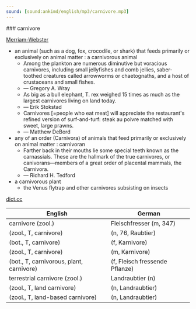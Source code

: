 ```yaml
---
sound: [sound:ankimd/english/mp3/carnivore.mp3]
---
```


\### carnivore

[Merriam-Webster](https://www.merriam-webster.com/dictionary/carnivore)

- an animal (such as a dog, fox, crocodile, or shark) that feeds primarily or exclusively on animal matter : a carnivorous animal
    - Among the plankton are numerous diminutive but voracious carnivores, including small jellyfishes and comb jellies, saber-toothed creatures called arrowworms or chaetognaths, and a host of crustaceans and small fishes.
    - — Gregory A. Wray
    - As big as a bull elephant, T. rex weighed 15 times as much as the largest carnivores living on land today.
    - — Erik Stokstad
    - Carnivores [=people who eat meat] will appreciate the restaurant's refined version of surf-and-turf: steak au poivre matched with sweet, large prawns.
    - — Matthew DeBord
- any of an order (Carnivora) of animals that feed primarily or exclusively on animal matter : carnivoran
    - Farther back in their mouths lie some special teeth known as the carnassials. These are the hallmark of the true carnivores, or canivorans—members of a great order of placental mammals, the Carnivora.
    - — Richard H. Tedford
- a carnivorous plant
    - the Venus flytrap and other carnivores subsisting on insects

[dict.cc](https://www.dict.cc/carnivore)

| English        | German       |
| -------------- | ------------ |
| carnivore (zool.) | Fleischfresser (m, 347) |
|  (zool., T, carnivore) |  (n, 76, Raubtier) |
|  (bot., T, carnivore) |  (f, Karnivore) |
|  (zool., T, carnivore) |  (m, Karnivore) |
|  (bot., T, carnivorous, plant, carnivore) |  (f, Fleisch fressende Pflanze) |
| terrestrial carnivore (zool.) | Landraubtier (n) |
|  (zool., T, land carnivore) |  (n, Landraubtier) |
|  (zool., T, land-based carnivore) |  (n, Landraubtier) |
